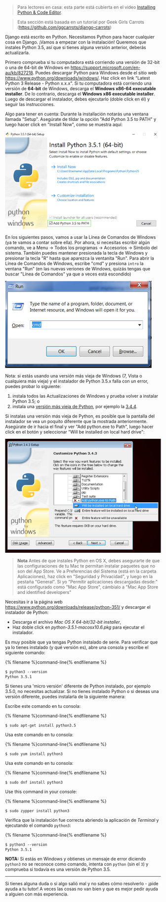 > Para lectores en casa: esta parte está cubierta en el video [Installing Python & Code Editor](https://www.youtube.com/watch?v=pVTaqzKZCdA).

> Esta sección está basada en un tutorial por Geek Girls Carrots (https://github.com/ggcarrots/django-carrots)

Django está escrito en Python. Necesitamos Python para hacer cualquier cosa en Django. ¡Vamos a empezar con la instalación! Queremos que instales Python 3.5, así que si tienes alguna versión anterior, deberás actualizarla.

<!--sec data-title="Windows" data-id="python_windows" data-collapse=true ces-->

Primero comprueba si tu computadora está corriendo una versión de 32-bit o una de 64-bit de Windows en https://support.microsoft.com/en-au/kb/827218. Puedes descargar Python para Windows desde el sitio web https://www.python.org/downloads/windows/. Haz click en link "Latest Python 3 Release - Python x.x.x". Si tu computadora está corriendo una versión de **64-bit** de Windows, descarga el **Windows x86-64 executable installer**. De lo contrario, descarga el **Windows x86 executable installer**. Luego de descargar el instalador, debes ejecutarlo (doble click en él) y seguir las instrucciones.

Algo para tener en cuenta: Durante la installación notarás una ventana llamada "Setup". Asegúrate de tildar la opción "Add Python 3.5 to PATH" y luego hacer click en "Install Now", como se muestra aquí:

![No te olvides de agregar Python al Path](../python_installation/images/python-installation-options.png)

En los siguientes pasos, vamos a usar la Línea de Comandos de Windows (ya te vamos a contar sobre ella). Por ahora, si necesitas escribir algún comando, ve a Menu → Todos los programas → Accesorios → Símbolo del sistema. También puedes mantener presionada la tecla de Windows y presionar la tecla "R" hasta que aparezca la ventanita "Run". Para abrir la Línea de Comandos de Windows, escribe "cmd" y presiona `intro` la ventana "Run" (en las nuevas veriones de Windows, quizás tengas que buscar "Línea de Comandos" ya que a veces está escondido)

![Type "cmd" in the "Run" window](../python_installation/images/windows-plus-r.png)

Nota: si estás usando una versión más vieja de Windows (7, Vista o cualquiera más vieja) y el instalador de Python 3.5.x falla con un error, puedes probar lo siguiente:
1. instala todos las Actualizaciones de Windows y prueba volver a instalar Python 3.5; o
2. instala una [versión más vieja de Python](https://www.python.org/downloads/windows/), por ejemplo la [3.4.4](https://www.python.org/downloads/release/python-344/).

Si instalas una versión más vieja de Python, es posible que la pantalla del instalador se vea un poquito diferente que la mostrada anteriormente. Asegúrate de ir hacia el final y ver "Add python.exe to Path", luego hacer click en el botón y seleccionar "Will be installed on local hard drive":

![Add Python to the Path, older versions](../python_installation/images/add_python_to_windows_path.png)

<!--endsec-->

<!--sec data-title="OS X" data-id="python_OSX"
data-collapse=true ces-->

> **Nota** Antes de que instales Python en OS X, debes asegurarte de que las configuraciones de tu Mac te permitan instalar paquetes que no son del App Store. Ve a Preferencias del Sistema (está en la carpeta Aplicaciones), haz click en "Seguridad y Privacidad", y luego en la pestaña "General". Si yo "Permitir aplicaciones descargadas desde:" está configurado como "Mac App Store", cámbialo a "Mac App Store and identified developers"

Necesitas ir a la página web https://www.python.org/downloads/release/python-351/ y descargar el instalador de Python:

* Descarga el archivo *Mac OS X 64-bit/32-bit installer*,
* Haz doble click en *python-3.5.1-macosx10.6.pkg* para ejecutar el instalador.

<!--endsec-->

<!--sec data-title="Linux" data-id="python_linux"
data-collapse=true ces-->

Es muy posible que ya tengas Python instalado de serie. Para verificar que ya lo tienes instalado (y qué versión es), abre una consola y escribe el siguiente comando:

{% filename %}command-line{% endfilename %}
```
$ python3 --version
Python 3.5.1
```

Si tienes una 'micro versión' diferente de Python instalado, por ejemplo 3.5.0, no necesitas actualizar. Si no tienes instalado Python o si deseas una versión diferente, puedes instalarla de la siguiente manera:

<!--endsec-->

<!--sec data-title="Debian or Ubuntu" data-id="python_debian"
data-collapse=true ces-->

Escribe este comando en tu consola:

{% filename %}command-line{% endfilename %}
```
$ sudo apt-get install python3.5
```


<!--endsec-->

<!--sec data-title="Fedora (up to 21)" data-id="python_fedora"
data-collapse=true ces-->

Usa este comando en tu consola:

{% filename %}command-line{% endfilename %}
```
$ sudo yum install python3
```

<!--endsec-->

<!--sec data-title="Fedora (22+)" data-id="python_fedora22"
data-collapse=true ces-->

Usa este comando en tu consola:

{% filename %}command-line{% endfilename %}
```
$ sudo dnf install python3
```

<!--endsec-->

<!--sec data-title="openSUSE" data-id="python_openSUSE"
data-collapse=true ces-->

Use this command in your console:

{% filename %}command-line{% endfilename %}
```
$ sudo zypper install python3
```

<!--endsec-->

Verifica que la instalación fue correcta abriendo la aplicación de *Terminal* y ejecutando el comando `python3`:

{% filename %}command-line{% endfilename %}
```
$ python3 --version
Python 3.5.1
```

**NOTA:** Si estás en Windows y obtienes un mensaje de error diciendo `python3` no se reconoce como comando, intenta con `python` (sin el `3`) y comprueba si todavía es una versión de Python 3.5.

----

Si tienes alguna duda o si algo salió mal y no sabes cómo resolverlo - ¡pide ayuda a tu tutor! A veces las cosas no van bien y que es mejor pedir ayuda a alguien con más experiencia.
